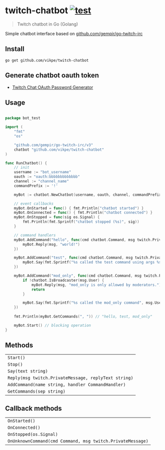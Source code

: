 # twitch-chatbot [![test](https://github.com/vikpe/twitch-chatbot/actions/workflows/test.yml/badge.svg)](https://github.com/vikpe/twitch-chatbot/actions/workflows/test.yml)

> Twitch chatbot in Go (Golang)

Simple chatbot interface based on [github.com/gempir/go-twitch-irc](https://github.com/gempir/go-twitch-irc)

## Install

```shell
go get github.com/vikpe/twitch-chatbot
```

## Generate chatbot oauth token

* [Twitch Chat OAuth Password Generator](https://twitchapps.com/tmi/)

## Usage

```go

package bot_test

import (
	"fmt"
	"os"

	"github.com/gempir/go-twitch-irc/v3"
	chatbot "github.com/vikpe/twitch-chatbot"
)

func RunChatbot() {
	// init
	username := "bot_username"
	oauth := "oauth:bbbbbbbbbbbbb"
	channel := "channel_name"
	commandPrefix := '!'

	myBot := chatbot.NewChatbot(username, oauth, channel, commandPrefix)

	// event callbacks
	myBot.OnStarted = func() { fmt.Println("chatbot started") }
	myBot.OnConnected = func() { fmt.Println("chatbot connected") }
	myBot.OnStopped = func(sig os.Signal) {
		fmt.Println(fmt.Sprintf("chatbot stopped (%s)", sig))
	}

	// command handlers
	myBot.AddCommand("hello", func(cmd chatbot.Command, msg twitch.PrivateMessage) {
		myBot.Reply(msg, "world!")
	})

	myBot.AddCommand("test", func(cmd chatbot.Command, msg twitch.PrivateMessage) {
		myBot.Say(fmt.Sprintf("%s called the test command using args %s", msg.User.Name, cmd.ArgsToString()))
	})

	myBot.AddCommand("mod_only", func(cmd chatbot.Command, msg twitch.PrivateMessage) {
		if !chatbot.IsBroadcaster(msg.User) {
			myBot.Reply(msg, "mod_only is only allowed by moderators.")
			return
		}

		myBot.Say(fmt.Sprintf("%s called the mod_only command", msg.User.Name))
	})
	
	fmt.Println(myBot.GetCommands(", ")) // "hello, test, mod_only"

	myBot.Start() // blocking operation
}
```

## Methods

|                                                      |
|------------------------------------------------------|
| `Start()`                                            |
| `Stop()`                                             |
| `Say(text string)`                                   |
| `Reply(msg twitch.PrivateMessage, replyText string)` |
| `AddCommand(name string, handler CommandHandler)`    |
| `GetCommands(sep string)`                            |

## Callback methods

|                                                            |
|------------------------------------------------------------|
| `OnStarted()`                                              |
| `OnConnected()`                                            |
| `OnStopped(os.Signal)`                                     |
| `OnUnknownCommand(cmd Command, msg twitch.PrivateMessage)` |
